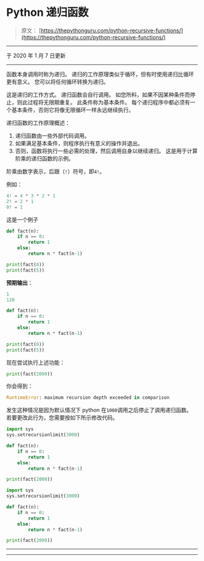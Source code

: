 # Python 递归函数

> 原文： [https://thepythonguru.com/python-recursive-functions/](https://thepythonguru.com/python-recursive-functions/)

* * *

于 2020 年 1 月 7 日更新

* * *

函数本身调用时称为递归。 递归的工作原理类似于循环，但有时使用递归比循环更有意义。 您可以将任何循环转换为递归。

这是递归的工作方式。 递归函数会自行调用。 如您所料，如果不因某种条件而停止，则此过程将无限期重复。 此条件称为基本条件。 每个递归程序中都必须有一个基本条件，否则它将像无限循环一样永远继续执行。

递归函数的工作原理概述：

1.  递归函数由一些外部代码调用。
2.  如果满足基本条件，则程序执行有意义的操作并退出。
3.  否则，函数将执行一些必需的处理，然后调用自身以继续递归。 这是用于计算阶乘的递归函数的示例。

阶乘由数字表示，后跟（`!`）符号，即`4!`。

例如：

```py
4! = 4 * 3 * 2 * 1
2! = 2 * 1
0! = 1

```

这是一个例子

```py
def fact(n):
    if n == 0:
        return 1
    else:
        return n * fact(n-1)

print(fact(0))
print(fact(5))

```

**预期输出**：

```py
1
120

```

```py
def fact(n):
    if n == 0:
        return 1
    else:
        return n * fact(n-1)

print(fact(0))
print(fact(5)) 
```

现在尝试执行上述功能：

```py
print(fact(2000))

```

你会得到：

```py
RuntimeError: maximum recursion depth exceeded in comparison

```

发生这种情况是因为默认情况下 python 在`1000`调用之后停止了调用递归函数。 若要更改此行为，您需要按如下所示修改代码。

```py
import sys
sys.setrecursionlimit(3000)

def fact(n):
    if n == 0:
        return 1
    else:
        return n * fact(n-1)

print(fact(2000))

```

```py
import sys
sys.setrecursionlimit(3000)

def fact(n):
    if n == 0:
        return 1
    else:
        return n * fact(n-1)

print(fact(2000)) 
```

* * *

* * *